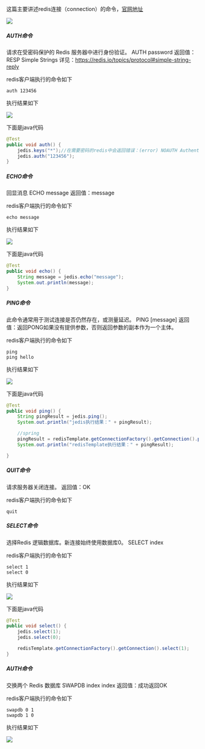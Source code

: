 这篇主要讲述redis连接（connection）的命令，[官网地址](https://redis.io/commands#connection)

![](https://github.com/rainbowda/learnWay/blob/master/learnRedis/img/connection%20commands.png?raw=true)

##### AUTH命令
请求在受密码保护的 Redis 服务器中进行身份验证。
AUTH password
返回值：RESP Simple Strings 详见：https://redis.io/topics/protocol#simple-string-reply


redis客户端执行的命令如下
```
auth 123456
```
执行结果如下

![](https://github.com/rainbowda/learnWay/blob/master/learnRedis/img/connection/auth%E5%91%BD%E4%BB%A4%E5%AE%A2%E6%88%B7%E7%AB%AF%E6%89%A7%E8%A1%8C%E7%BB%93%E6%9E%9C.png?raw=true)

下面是java代码
```java
@Test
public void auth() {
    jedis.keys("*");//在需要密码的redis中会返回错误：(error) NOAUTH Authentication required.
    jedis.auth("123456");
}
```

##### ECHO命令

回显消息
ECHO message
返回值：message

redis客户端执行的命令如下
```
echo message
```
执行结果如下

![](https://github.com/rainbowda/learnWay/blob/master/learnRedis/img/connection/echo%E5%91%BD%E4%BB%A4%E5%AE%A2%E6%88%B7%E7%AB%AF%E6%89%A7%E8%A1%8C%E7%BB%93%E6%9E%9C.png?raw=true)

下面是java代码
```java
@Test
public void echo() {
    String message = jedis.echo("message");
    System.out.println(message);
}
```
##### PING命令
此命令通常用于测试连接是否仍然存在，或测量延迟。
PING [message]
返回值：返回PONG如果没有提供参数，否则返回参数的副本作为一个主体。


redis客户端执行的命令如下
```
ping
ping hello
```
执行结果如下

![](https://github.com/rainbowda/learnWay/blob/master/learnRedis/img/connection/ping%E5%91%BD%E4%BB%A4%E5%AE%A2%E6%88%B7%E7%AB%AF%E6%89%A7%E8%A1%8C%E7%BB%93%E6%9E%9C.png?raw=true)

下面是java代码
```java
@Test
public void ping() {
    String pingResult = jedis.ping();
    System.out.println("jedis执行结果：" + pingResult);

    //spring
    pingResult = redisTemplate.getConnectionFactory().getConnection().ping();
    System.out.println("redisTemplate执行结果：" + pingResult);

}
```
##### QUIT命令
请求服务器关闭连接。
返回值：OK


redis客户端执行的命令如下
```
quit
```

##### SELECT命令
选择Redis 逻辑数据库。新连接始终使用数据库0。
SELECT index


redis客户端执行的命令如下
```
select 1
select 0
```
执行结果如下

![](https://github.com/rainbowda/learnWay/blob/master/learnRedis/img/connection/select%E5%91%BD%E4%BB%A4%E5%AE%A2%E6%88%B7%E7%AB%AF%E6%89%A7%E8%A1%8C%E7%BB%93%E6%9E%9C.png?raw=true)

下面是java代码
```java
@Test
public void select() {
    jedis.select(1);
    jedis.select(0);

    redisTemplate.getConnectionFactory().getConnection().select(1);
}
```
##### AUTH命令
交换两个 Redis 数据库
SWAPDB index index
返回值：成功返回OK


redis客户端执行的命令如下
```
swapdb 0 1
swapdb 1 0
```
执行结果如下

![](https://github.com/rainbowda/learnWay/blob/master/learnRedis/img/connection/swapdb%E5%91%BD%E4%BB%A4%E5%AE%A2%E6%88%B7%E7%AB%AF%E6%89%A7%E8%A1%8C%E7%BB%93%E6%9E%9C.png?raw=true)



